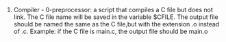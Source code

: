 1. Compiler - 0-preprocessor:
a script that compiles a C file but does not link. The C file name will be saved in the variable $CFILE. The output file should be named the same as the C file,but with the extension .o instead of .c. Example: if the C file is main.c, the output file should be main.o
